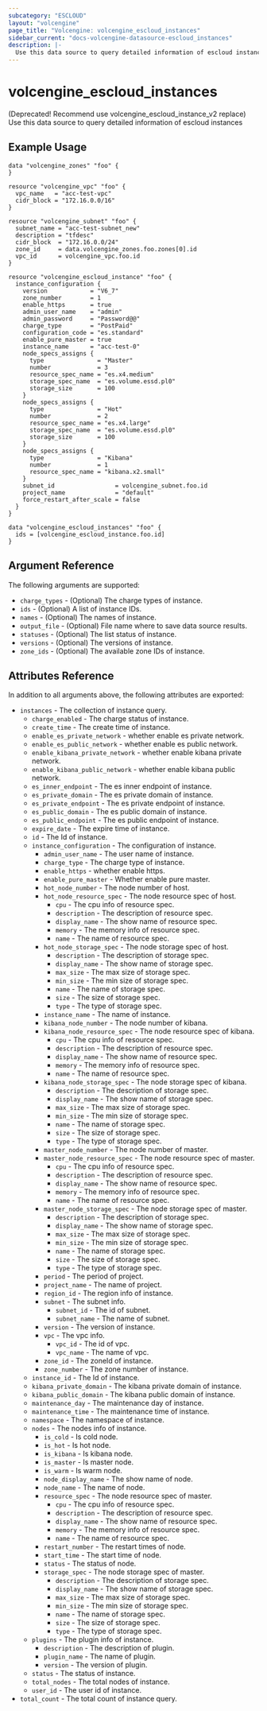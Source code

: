 ```yaml
---
subcategory: "ESCLOUD"
layout: "volcengine"
page_title: "Volcengine: volcengine_escloud_instances"
sidebar_current: "docs-volcengine-datasource-escloud_instances"
description: |-
  Use this data source to query detailed information of escloud instances
---
```

# volcengine_escloud_instances
(Deprecated! Recommend use volcengine_escloud_instance_v2 replace) Use this data source to query detailed information of escloud instances
## Example Usage
```hcl
data "volcengine_zones" "foo" {
}

resource "volcengine_vpc" "foo" {
  vpc_name   = "acc-test-vpc"
  cidr_block = "172.16.0.0/16"
}

resource "volcengine_subnet" "foo" {
  subnet_name = "acc-test-subnet_new"
  description = "tfdesc"
  cidr_block  = "172.16.0.0/24"
  zone_id     = data.volcengine_zones.foo.zones[0].id
  vpc_id      = volcengine_vpc.foo.id
}

resource "volcengine_escloud_instance" "foo" {
  instance_configuration {
    version            = "V6_7"
    zone_number        = 1
    enable_https       = true
    admin_user_name    = "admin"
    admin_password     = "Password@@"
    charge_type        = "PostPaid"
    configuration_code = "es.standard"
    enable_pure_master = true
    instance_name      = "acc-test-0"
    node_specs_assigns {
      type               = "Master"
      number             = 3
      resource_spec_name = "es.x4.medium"
      storage_spec_name  = "es.volume.essd.pl0"
      storage_size       = 100
    }
    node_specs_assigns {
      type               = "Hot"
      number             = 2
      resource_spec_name = "es.x4.large"
      storage_spec_name  = "es.volume.essd.pl0"
      storage_size       = 100
    }
    node_specs_assigns {
      type               = "Kibana"
      number             = 1
      resource_spec_name = "kibana.x2.small"
    }
    subnet_id                 = volcengine_subnet.foo.id
    project_name              = "default"
    force_restart_after_scale = false
  }
}

data "volcengine_escloud_instances" "foo" {
  ids = [volcengine_escloud_instance.foo.id]
}
```
## Argument Reference
The following arguments are supported:
* `charge_types` - (Optional) The charge types of instance.
* `ids` - (Optional) A list of instance IDs.
* `names` - (Optional) The names of instance.
* `output_file` - (Optional) File name where to save data source results.
* `statuses` - (Optional) The list status of instance.
* `versions` - (Optional) The versions of instance.
* `zone_ids` - (Optional) The available zone IDs of instance.

## Attributes Reference
In addition to all arguments above, the following attributes are exported:
* `instances` - The collection of instance query.
    * `charge_enabled` - The charge status of instance.
    * `create_time` - The create time of instance.
    * `enable_es_private_network` - whether enable es private network.
    * `enable_es_public_network` - whether enable es public network.
    * `enable_kibana_private_network` - whether enable kibana private network.
    * `enable_kibana_public_network` - whether enable kibana public network.
    * `es_inner_endpoint` - The es inner endpoint of instance.
    * `es_private_domain` - The es private domain of instance.
    * `es_private_endpoint` - The es private endpoint of instance.
    * `es_public_domain` - The es public domain of instance.
    * `es_public_endpoint` - The es public endpoint of instance.
    * `expire_date` - The expire time of instance.
    * `id` - The Id of instance.
    * `instance_configuration` - The configuration of instance.
        * `admin_user_name` - The user name of instance.
        * `charge_type` - The charge type of instance.
        * `enable_https` - whether enable https.
        * `enable_pure_master` - Whether enable pure master.
        * `hot_node_number` - The node number of host.
        * `hot_node_resource_spec` - The node resource spec of host.
            * `cpu` - The cpu info of resource spec.
            * `description` - The description of resource spec.
            * `display_name` - The show name of resource spec.
            * `memory` - The memory info of resource spec.
            * `name` - The name of resource spec.
        * `hot_node_storage_spec` - The node storage spec of host.
            * `description` - The description of storage spec.
            * `display_name` - The show name of storage spec.
            * `max_size` - The max size of storage spec.
            * `min_size` - The min size of storage spec.
            * `name` - The name of storage spec.
            * `size` - The size of storage spec.
            * `type` - The type of storage spec.
        * `instance_name` - The name of instance.
        * `kibana_node_number` - The node number of kibana.
        * `kibana_node_resource_spec` - The node resource spec of kibana.
            * `cpu` - The cpu info of resource spec.
            * `description` - The description of resource spec.
            * `display_name` - The show name of resource spec.
            * `memory` - The memory info of resource spec.
            * `name` - The name of resource spec.
        * `kibana_node_storage_spec` - The node storage spec of kibana.
            * `description` - The description of storage spec.
            * `display_name` - The show name of storage spec.
            * `max_size` - The max size of storage spec.
            * `min_size` - The min size of storage spec.
            * `name` - The name of storage spec.
            * `size` - The size of storage spec.
            * `type` - The type of storage spec.
        * `master_node_number` - The node number of master.
        * `master_node_resource_spec` - The node resource spec of master.
            * `cpu` - The cpu info of resource spec.
            * `description` - The description of resource spec.
            * `display_name` - The show name of resource spec.
            * `memory` - The memory info of resource spec.
            * `name` - The name of resource spec.
        * `master_node_storage_spec` - The node storage spec of master.
            * `description` - The description of storage spec.
            * `display_name` - The show name of storage spec.
            * `max_size` - The max size of storage spec.
            * `min_size` - The min size of storage spec.
            * `name` - The name of storage spec.
            * `size` - The size of storage spec.
            * `type` - The type of storage spec.
        * `period` - The period of project.
        * `project_name` - The name of project.
        * `region_id` - The region info of instance.
        * `subnet` - The subnet info.
            * `subnet_id` - The id of subnet.
            * `subnet_name` - The name of subnet.
        * `version` - The version of instance.
        * `vpc` - The vpc info.
            * `vpc_id` - The id of vpc.
            * `vpc_name` - The name of vpc.
        * `zone_id` - The zoneId of instance.
        * `zone_number` - The zone number of instance.
    * `instance_id` - The Id of instance.
    * `kibana_private_domain` - The kibana private domain of instance.
    * `kibana_public_domain` - The kibana public domain of instance.
    * `maintenance_day` - The maintenance day of instance.
    * `maintenance_time` - The maintenance time of instance.
    * `namespace` - The namespace of instance.
    * `nodes` - The nodes info of instance.
        * `is_cold` - Is cold node.
        * `is_hot` - Is hot node.
        * `is_kibana` - Is kibana node.
        * `is_master` - Is master node.
        * `is_warm` - Is warm node.
        * `node_display_name` - The show name of node.
        * `node_name` - The name of node.
        * `resource_spec` - The node resource spec of master.
            * `cpu` - The cpu info of resource spec.
            * `description` - The description of resource spec.
            * `display_name` - The show name of resource spec.
            * `memory` - The memory info of resource spec.
            * `name` - The name of resource spec.
        * `restart_number` - The restart times of node.
        * `start_time` - The start time of node.
        * `status` - The status of node.
        * `storage_spec` - The node storage spec of master.
            * `description` - The description of storage spec.
            * `display_name` - The show name of storage spec.
            * `max_size` - The max size of storage spec.
            * `min_size` - The min size of storage spec.
            * `name` - The name of storage spec.
            * `size` - The size of storage spec.
            * `type` - The type of storage spec.
    * `plugins` - The plugin info of instance.
        * `description` - The description of plugin.
        * `plugin_name` - The name of plugin.
        * `version` - The version of plugin.
    * `status` - The status of instance.
    * `total_nodes` - The total nodes of instance.
    * `user_id` - The user id of instance.
* `total_count` - The total count of instance query.


